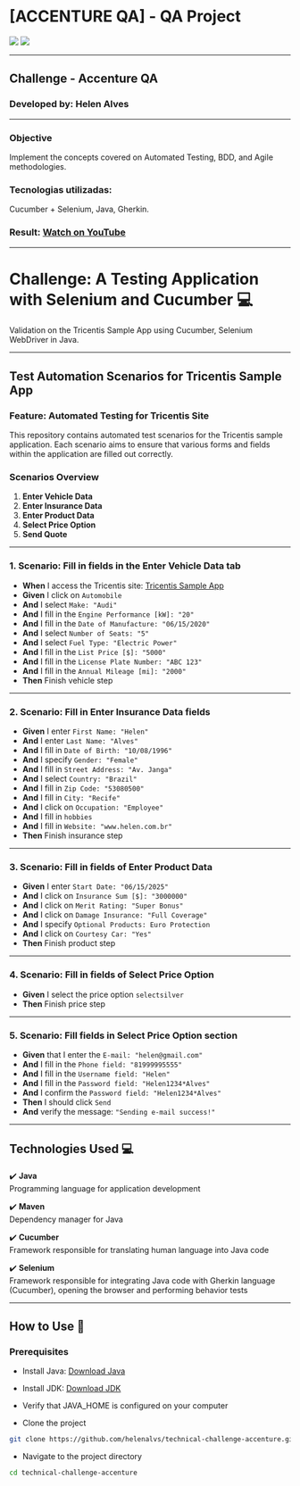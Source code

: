 # [ACCENTURE QA] - QA Project

![](https://img.shields.io/badge/cucumber-v.7.18.0-yellow.svg)
![](https://img.shields.io/badge/selenium-v.4.22.0-green.svg)

---

## Challenge - Accenture QA

### Developed by: Helen Alves

---

### Objective

Implement the concepts covered on Automated Testing, BDD, and Agile methodologies.


### Tecnologias utilizadas: 

Cucumber + Selenium, Java, Gherkin.

### Result: [Watch on YouTube](https://youtu.be/4TJMWys5dco)

---

# Challenge: A Testing Application with Selenium and Cucumber :computer:

Validation on the Tricentis Sample App using Cucumber, Selenium WebDriver in Java.

---
## Test Automation Scenarios for Tricentis Sample App

### Feature: Automated Testing for Tricentis Site

This repository contains automated test scenarios for the Tricentis sample application. Each scenario aims to ensure that various forms and fields within the application are filled out correctly.

### Scenarios Overview

1. **Enter Vehicle Data**
2. **Enter Insurance Data**
3. **Enter Product Data**
4. **Select Price Option**
5. **Send Quote**

---

### 1. Scenario: Fill in fields in the Enter Vehicle Data tab

- **When** I access the Tricentis site: [Tricentis Sample App](http://sampleapp.tricentis.com/101/app.php)
- **Given** I click on `Automobile`
- **And** I select `Make: "Audi"`
- **And** I fill in the `Engine Performance [kW]: "20"`
- **And** I fill in the `Date of Manufacture: "06/15/2020"`
- **And** I select `Number of Seats: "5"`
- **And** I select `Fuel Type: "Electric Power"`
- **And** I fill in the `List Price [$]: "5000"`
- **And** I fill in the `License Plate Number: "ABC 123"`
- **And** I fill in the `Annual Mileage [mi]: "2000"`
- **Then** Finish vehicle step

---

### 2. Scenario: Fill in Enter Insurance Data fields

- **Given** I enter `First Name: "Helen"`
- **And** I enter `Last Name: "Alves"`
- **And** I fill in `Date of Birth: "10/08/1996"`
- **And** I specify `Gender: "Female"`
- **And** I fill in `Street Address: "Av. Janga"`
- **And** I select `Country: "Brazil"`
- **And** I fill in `Zip Code: "53080500"`
- **And** I fill in `City: "Recife"`
- **And** I click on `Occupation: "Employee"`
- **And** I fill in `hobbies`
- **And** I fill in `Website: "www.helen.com.br"`
- **Then** Finish insurance step

---

### 3. Scenario: Fill in fields of Enter Product Data

- **Given** I enter `Start Date: "06/15/2025"`
- **And** I click on `Insurance Sum [$]: "3000000"`
- **And** I click on `Merit Rating: "Super Bonus"`
- **And** I click on `Damage Insurance: "Full Coverage"`
- **And** I specify `Optional Products: Euro Protection`
- **And** I click on `Courtesy Car: "Yes"`
- **Then** Finish product step

---

### 4. Scenario: Fill in fields of Select Price Option

- **Given** I select the price option `selectsilver`
- **Then** Finish price step

---

### 5. Scenario: Fill fields in Select Price Option section

- **Given** that I enter the `E-mail: "helen@gmail.com"`
- **And** I fill in the `Phone field: "81999995555"`
- **And** I fill in the `Username field: "Helen"`
- **And** I fill in the `Password field: "Helen1234*Alves"`
- **And** I confirm the `Password field: "Helen1234*Alves"`
- **Then** I should click `Send`
- **And** verify the message: `"Sending e-mail success!"`

--------------------------------------------------------------------
## Technologies Used :computer:

:heavy_check_mark: <b>Java</b><br>
Programming language for application development<br>

:heavy_check_mark: <b>Maven</b><br>
Dependency manager for Java<br>

:heavy_check_mark: <b>Cucumber</b><br>
Framework responsible for translating human language into Java code<br>

:heavy_check_mark: <b>Selenium</b><br>
Framework responsible for integrating Java code with Gherkin language (Cucumber), opening the browser and performing behavior tests<br>

--------------------------------------------------------------------
## How to Use :bookmark_tabs:

### Prerequisites

- Install Java:
[Download Java](https://www.java.com/en/download/manual.jsp)

- Install JDK:
[Download JDK](https://www.oracle.com/java/technologies/javase/jdk17-archive-downloads.html)

- Verify that JAVA_HOME is configured on your computer

- Clone the project

```bash
git clone https://github.com/helenalvs/technical-challenge-accenture.git
```

- Navigate to the project directory
 ```bash
cd technical-challenge-accenture
 ```






